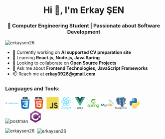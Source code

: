 <h1 align="center">Hi 👋, I'm Erkay ŞEN</h1>
<h3 align="center">🚀 Computer Engineering Student | Passionate about Software Development</h3>

<p align="left"> 
  <img src="https://komarev.com/ghpvc/?username=erkaysen26&label=Profile%20views&color=0e75b6&style=flat" alt="erkaysen26" /> 
</p>

- 🔭 Currently working on **AI supported CV preparation site**
- 🌱 Learning **React.js, Node.js, Java Spring**
- 👯 Looking to collaborate on **Open Source Projects**
- 💬 Ask me about **Frontend Technologies, JavaScript Frameworks**
- 📫 Reach me at **erkay3926@gmail.com**

<h3 align="left">Languages and Tools:</h3>
<p align="left"> 
  <img src="https://raw.githubusercontent.com/devicons/devicon/master/icons/tailwindcss/tailwindcss-plain-wordmark.svg" alt="tailwindcss" width="40" height="40"/> 
  <img src="https://raw.githubusercontent.com/devicons/devicon/master/icons/css3/css3-original-wordmark.svg" alt="css3" width="40" height="40"/> 
  <img src="https://raw.githubusercontent.com/devicons/devicon/master/icons/html5/html5-original-wordmark.svg" alt="html5" width="40" height="40"/> 
  <img src="https://raw.githubusercontent.com/devicons/devicon/master/icons/javascript/javascript-original.svg" alt="javascript" width="40" height="40"/> 
  <img src="https://raw.githubusercontent.com/devicons/devicon/master/icons/react/react-original-wordmark.svg" alt="react" width="40" height="40"/>
  <img src="https://raw.githubusercontent.com/devicons/devicon/master/icons/vuejs/vuejs-original-wordmark.svg" alt="vuejs" width="40" height="40"/>
  <img src="https://raw.githubusercontent.com/devicons/devicon/master/icons/spring/spring-original-wordmark.svg" alt="spring" width="40" height="40"/>
  <img src="https://raw.githubusercontent.com/devicons/devicon/master/icons/mysql/mysql-original-wordmark.svg" alt="mysql" width="40" height="40"/>
  <img src="https://raw.githubusercontent.com/devicons/devicon/master/icons/postgresql/postgresql-original-wordmark.svg" alt="postgresql" width="40" height="40"/>
  <img src="https://raw.githubusercontent.com/devicons/devicon/master/icons/python/python-original.svg" alt="python" width="40" height="40"/>
  <img src="https://www.vectorlogo.zone/logos/getpostman/getpostman-icon.svg" alt="postman" width="40" height="40"/>
  <img src="https://raw.githubusercontent.com/devicons/devicon/master/icons/csharp/csharp-original.svg" alt="csharp" width="40" height="40"/>
</p>

<p align="left">
  <img align="left" src="https://github-readme-stats.vercel.app/api/top-langs?username=erkaysen26&show_icons=true&locale=en&layout=compact" alt="erkaysen26" />
</p>

<p>&nbsp;
  <img align="center" src="https://github-readme-stats.vercel.app/api?username=erkaysen26&show_icons=true&locale=en" alt="erkaysen26" />
</p>
